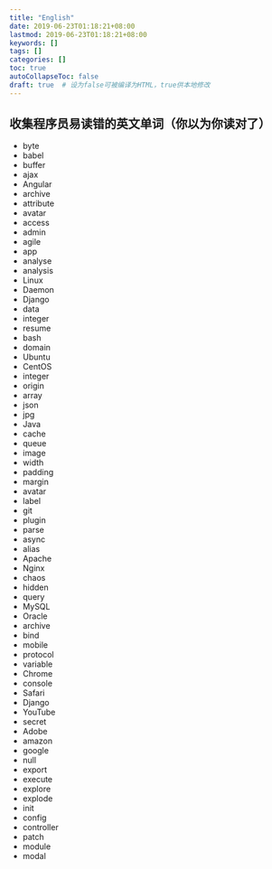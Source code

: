 ```yaml
---
title: "English"
date: 2019-06-23T01:18:21+08:00
lastmod: 2019-06-23T01:18:21+08:00
keywords: []
tags: []
categories: []
toc: true
autoCollapseToc: false
draft: true  # 设为false可被编译为HTML，true供本地修改
---
```


## 收集程序员易读错的英文单词（你以为你读对了）
- byte
- babel
- buffer
- ajax
- Angular
- archive
- attribute
- avatar
- access
- admin
- agile
- app
- analyse
- analysis
- Linux
- Daemon
- Django
- data
- integer
- resume
- bash
- domain
- Ubuntu
- CentOS
- integer
- origin
- array
- json
- jpg
- Java
- cache
- queue
- image
- width
- padding
- margin
- avatar
- label
- git
- plugin
- parse
- async
- alias
- Apache
- Nginx
- chaos
- hidden
- query
- MySQL
- Oracle
- archive
- bind
- mobile
- protocol
- variable
- Chrome
- console
- Safari
- Django
- YouTube
- secret
- Adobe
- amazon
- google
- null
- export
- execute
- explore
- explode
- init
- config
- controller
- patch
- module
- modal
